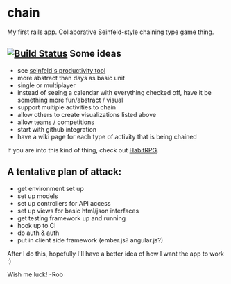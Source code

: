 chain
=====

My first rails app.  Collaborative Seinfeld-style chaining type game thing.

[![Build Status](https://travis-ci.org/arscan/chain.png)](https://travis-ci.org/arscan/chain)
Some ideas
----

* see [seinfeld's productivity tool](http://lifehacker.com/281626/jerry-seinfelds-productivity-secret)
* more abstract than days as basic unit
* single or multiplayer
* instead of seeing a calendar with everything checked off, have it be something more fun/abstract / visual
* support multiple activities to chain
* allow others to create visualizations listed above
* allow teams / competitions
* start with github integration
* have a wiki page for each type of activity that is being chained

If you are into this kind of thing, check out [HabitRPG](https://habitrpg.com). 

A tentative plan of attack:
----

* get environment set up
* set up  models
* set up controllers for API access
* set up views for basic html/json interfaces
* get testing framework up and running
* hook up to CI
* do auth & auth
* put in client side framework (ember.js? angular.js?)

After I do this, hopefully I'll have a better idea of how I want the app to work :)

Wish me luck!
-Rob
